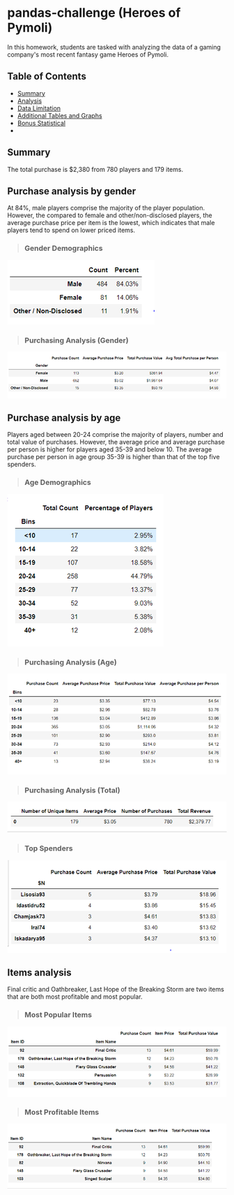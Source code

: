 # pandas-challenge (Heroes of Pymoli)
In this homework, students are tasked with analyzing the data of a gaming company's most recent fantasy game Heroes of Pymoli.

## Table of Contents ##
* [Summary](https://github.com/adriana-icasiano/pandas-challenge#Summary)
* [Analysis](https://github.com/adriana-icasiano/Excel-challenge#Analysis)
* [Data Limitation](https://github.com/adriana-icasiano/Excel-challenge#Data-Limitation)
* [Additional Tables and Graphs](https://github.com/adriana-icasiano/Excel-challenge#Additional-tables-graphs)
* [Bonus Statistical](https://github.com/adriana-icasiano/Excel-challenge#Bonus-Statistical)
* 
## Summary
The total purchase is $2,380 from 780 players and 179 items.

## Purchase analysis by gender
At 84%, male players comprise the majority of the player population. However, the compared to female and other/non-disclosed players, the average purchase price per item is the lowest, which indicates that male players tend to spend on lower priced items. 
>### Gender Demographics
![](https://github.com/adriana-icasiano/pandas-challenge/blob/709c1a555e380915c3db04b549d5c41104969134/Images/Gender%20demographics.PNG)
>### Purchasing Analysis (Gender)
![](https://github.com/adriana-icasiano/pandas-challenge/blob/709c1a555e380915c3db04b549d5c41104969134/Images/Purchasing%20Analysis%20(Gender).PNG)

## Purchase analysis by age
Players aged between 20-24 comprise the majority of players, number and total value of purchases. However, the average price and average purchase per person is higher for players aged 35-39 and below 10. The average purchase per person in age group 35-39 is higher than that of the top five spenders.

>### Age Demographics
![](https://github.com/adriana-icasiano/pandas-challenge/blob/709c1a555e380915c3db04b549d5c41104969134/Images/Age%20Demographics.PNG)
>### Purchasing Analysis (Age)
![](https://github.com/adriana-icasiano/pandas-challenge/blob/709c1a555e380915c3db04b549d5c41104969134/Images/Purchasing%20Analysis%20(Age).PNG)
>### Purchasing Analysis (Total)
![](https://github.com/adriana-icasiano/pandas-challenge/blob/709c1a555e380915c3db04b549d5c41104969134/Images/Purchasing%20Analysis%20(Total).PNG)
>### Top Spenders
![](https://github.com/adriana-icasiano/pandas-challenge/blob/709c1a555e380915c3db04b549d5c41104969134/Images/Top%20Spenders.PNG)

## Items analysis
Final critic and Oathbreaker, Last Hope of the Breaking Storm are two items that are both most profitable and most popular. 

>### Most Popular Items
![](https://github.com/adriana-icasiano/pandas-challenge/blob/709c1a555e380915c3db04b549d5c41104969134/Images/Most%20Popular%20Item.PNG)
>### Most Profitable Items
![](https://github.com/adriana-icasiano/pandas-challenge/blob/709c1a555e380915c3db04b549d5c41104969134/Images/Most%20Profitable%20Item.PNG)



